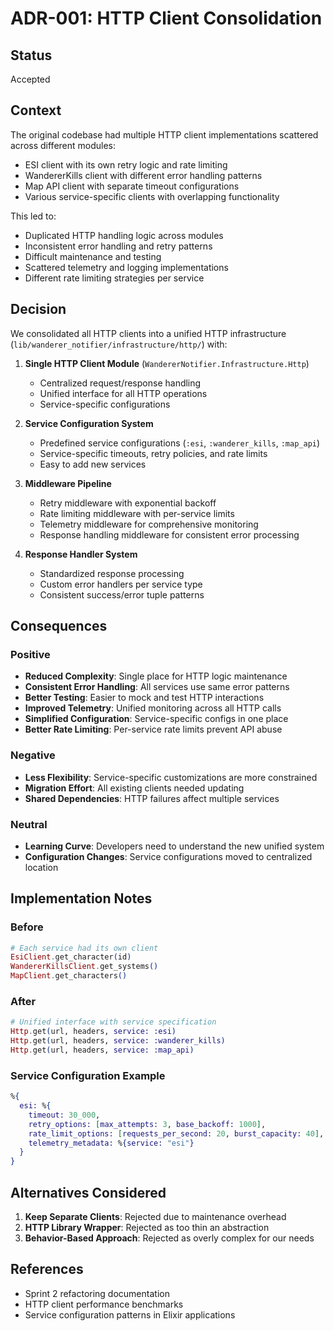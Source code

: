 # ADR-001: HTTP Client Consolidation

## Status

Accepted

## Context

The original codebase had multiple HTTP client implementations scattered across different modules:
- ESI client with its own retry logic and rate limiting
- WandererKills client with different error handling patterns
- Map API client with separate timeout configurations
- Various service-specific clients with overlapping functionality

This led to:
- Duplicated HTTP handling logic across modules
- Inconsistent error handling and retry patterns
- Difficult maintenance and testing
- Scattered telemetry and logging implementations
- Different rate limiting strategies per service

## Decision

We consolidated all HTTP clients into a unified HTTP infrastructure (`lib/wanderer_notifier/infrastructure/http/`) with:

1. **Single HTTP Client Module** (`WandererNotifier.Infrastructure.Http`)
   - Centralized request/response handling
   - Unified interface for all HTTP operations
   - Service-specific configurations

2. **Service Configuration System**
   - Predefined service configurations (`:esi`, `:wanderer_kills`, `:map_api`)
   - Service-specific timeouts, retry policies, and rate limits
   - Easy to add new services

3. **Middleware Pipeline**
   - Retry middleware with exponential backoff
   - Rate limiting middleware with per-service limits
   - Telemetry middleware for comprehensive monitoring
   - Response handling middleware for consistent error processing

4. **Response Handler System**
   - Standardized response processing
   - Custom error handlers per service type
   - Consistent success/error tuple patterns

## Consequences

### Positive
- **Reduced Complexity**: Single place for HTTP logic maintenance
- **Consistent Error Handling**: All services use same error patterns
- **Better Testing**: Easier to mock and test HTTP interactions
- **Improved Telemetry**: Unified monitoring across all HTTP calls
- **Simplified Configuration**: Service-specific configs in one place
- **Better Rate Limiting**: Per-service rate limits prevent API abuse

### Negative
- **Less Flexibility**: Service-specific customizations are more constrained
- **Migration Effort**: All existing clients needed updating
- **Shared Dependencies**: HTTP failures affect multiple services

### Neutral
- **Learning Curve**: Developers need to understand the new unified system
- **Configuration Changes**: Service configurations moved to centralized location

## Implementation Notes

### Before
```elixir
# Each service had its own client
EsiClient.get_character(id)
WandererKillsClient.get_systems()
MapClient.get_characters()
```

### After
```elixir
# Unified interface with service specification
Http.get(url, headers, service: :esi)
Http.get(url, headers, service: :wanderer_kills)
Http.get(url, headers, service: :map_api)
```

### Service Configuration Example
```elixir
%{
  esi: %{
    timeout: 30_000,
    retry_options: [max_attempts: 3, base_backoff: 1000],
    rate_limit_options: [requests_per_second: 20, burst_capacity: 40],
    telemetry_metadata: %{service: "esi"}
  }
}
```

## Alternatives Considered

1. **Keep Separate Clients**: Rejected due to maintenance overhead
2. **HTTP Library Wrapper**: Rejected as too thin an abstraction
3. **Behavior-Based Approach**: Rejected as overly complex for our needs

## References

- Sprint 2 refactoring documentation
- HTTP client performance benchmarks
- Service configuration patterns in Elixir applications